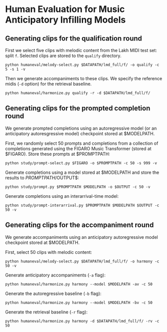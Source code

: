 # Human Evaluation for Music Anticipatory Infilling Models

## Generating clips for the qualification round

First we select five clips with melodic content from the Lakh MIDI test set: split `f`. Selected clips are stored to the `qualify` directory.
```
python humaneval/melody-select.py $DATAPATH/lmd_full/f/ -o qualify -c 5 -s 1 -v
```

Then we generate accompaniments to these clips. We specify the reference midis (`-d` option) for the retrieval baseline.
```
python humaneval/harmonize.py qualify -r -d $DATAPATH/lmd_full/f/
```

## Generating clips for the prompted completion round

We generate prompted completions using an autoregressive model (or an anticipatory autoresgressive model) checkpoint stored at $MODELPATH.

First, we randomly select 50 prompts and completions from a collection of completions generated using the FIGARO Music Transformer (stored at $FIGARO). Store these prompts at $PROMPTPATH:
```
python study/prompt-select.py $FIGARO -o $PROMPTPATH -c 50 -s 999 -v
```

Generate completions using a model stored at $MODELPATH and store the results to $PROMPTPATH/$OUTPUT$:
```
python study/prompt.py $PROMPTPATH $MODELPATH -o $OUTPUT -c 50 -v
```

Generate completions using an interarrival-time model:
```
python study/prompt-interarrival.py $PROMPTPATH $MODELPATH $OUTPUT -c 50 -v
```

## Generating clips for the accompaniment round

We generate accompaniments using an anticipatory autoregressive model checkpoint stored at $MODELPATH.

First, select 50 clips with melodic content:
```
python humaneval/melody-select.py $DATAPATH/lmd_full/f/ -o harmony -c 50 -v
```

Generate anticipatory accompaniments (`-a` flag):
```
python humaneval/harmonize.py harmony --model $MODELPATH -av -c 50
```

Generate the autoregressive baseline (`-b` flag):
```
python humaneval/harmonize.py harmony --model $MODELPATH -bv -c 50
```

Generate the retrieval baseline (`-r` flag):
```
python humaneval/harmonize.py harmony -d $DATAPATH/lmd_full/f/ -rv -c 50
```
